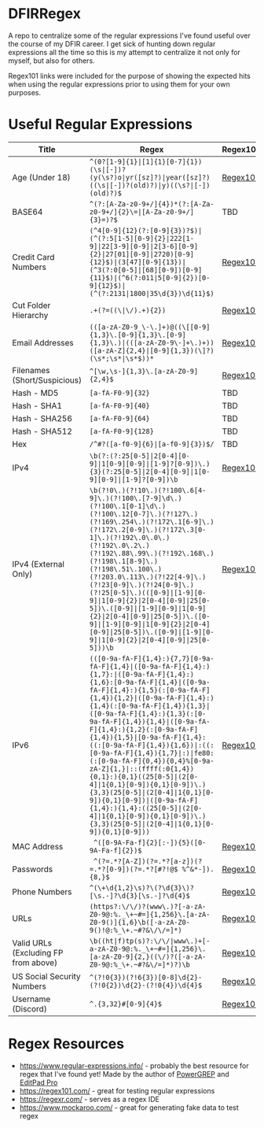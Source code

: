 # DFIRRegex
A repo to centralize some of the regular expressions I've found useful over the course of my DFIR career. I get sick of hunting down regular expressions all the time so this is my attempt to centralize it not only for myself, but also for others. 

Regex101 links were included for the purpose of showing the expected hits when using the regular expressions prior to using them for your own purposes.

# Useful Regular Expressions

| Title | Regex | Regex101 | Links/Source |
|---|---|---|---|
| Age (Under 18) | `^(0?[1-9]{1}\|[1]{1}[0-7]{1})(\s\|[-])?(y(\s?)o\|yr([sz]?)\|year([sz]?)((\s\|[-])?(old)?)\|y)((\s?\|[-])(old)?)$` | [Regex101](https://regex101.com/r/oL1Cgs/1) | Digital Forensics Discord Server user `jball77` |
| BASE64 | `^(?:[A-Za-z0-9+/]{4})*(?:[A-Za-z0-9+/]{2}\=\|[A-Za-z0-9+/]{3}=)?$` | TBD | TBD |
| Credit Card Numbers | `(^4[0-9]{12}(?:[0-9]{3})?$)\|(^(?:5[1-5][0-9]{2}\|222[1-9]\|22[3-9][0-9]\|2[3-6][0-9]{2}\|27[01][0-9]\|2720)[0-9]{12}$)\|(3[47][0-9]{13})\|(^3(?:0[0-5]\|[68][0-9])[0-9]{11}$)\|(^6(?:011\|5[0-9]{2})[0-9]{12}$)\|(^(?:2131\|1800\|35\d{3})\d{11}$)` | [Regex101](https://regex101.com/r/HeuLIg/2/) | [IHateRegex](https://ihateregex.io/expr/credit-card) |
| Cut Folder Hierarchy | `.+(?=((\\|\/).+){2})` | [Regex101](https://regex101.com/r/pS5urG/1) | [RegexLib](https://regexlib.com/REDetails.aspx?regexp_id=12777) |
| Email Addresses | `(([a-zA-Z0-9_\-\.]+)@((\[[0-9]{1,3}\.[0-9]{1,3}\.[0-9]{1,3}\.)\|(([a-zA-Z0-9\-]+\.)+))([a-zA-Z]{2,4}\|[0-9]{1,3})(\]?)(\s*;\s*\|\s*$))*` | [Regex101](https://regex101.com/r/qf1qdh/2) | [StackOverflow](https://stackoverflow.com/questions/9809357/regex-for-validating-multiple-e-mail-addresses) |
| Filenames (Short/Suspicious) | `^[\w,\s-]{1,3}\.[a-zA-Z0-9]{2,4}$` | [Regex101](https://regex101.com/r/MCNzMw/2) | [RegexTester](https://www.regextester.com/104048) |
| Hash - MD5 | `[a-fA-F0-9]{32}` | TBD | TBD |
| Hash - SHA1 | `[a-fA-F0-9]{40}` | TBD | TBD |
| Hash - SHA256 | `[a-fA-F0-9]{64}` | TBD | TBD |
| Hash - SHA512 | `[a-fA-F0-9]{128}` | TBD | TBD |
| Hex | `/^#?([a-f0-9]{6}\|[a-f0-9]{3})$/` | TBD | TBD |
| IPv4 | `\b(?:(?:25[0-5]\|2[0-4][0-9]\|1[0-9][0-9]\|[1-9]?[0-9])\.){3}(?:25[0-5]\|2[0-4][0-9]\|1[0-9][0-9]\|[1-9]?[0-9])\b` | [Regex101](https://regex101.com/r/Yj3q6l/1) | [bstrings](https://github.com/EricZimmerman/bstrings/blob/d95a1ad3972ba3857218561a0e1929762ebab65f/bstrings/Program.cs#L876) |
| IPv4 (External Only) | `\b(?!0\.)(?!10\.)(?!100\.6[4-9]\.)(?!100\.[7-9]\d\.)(?!100\.1[0-1]\d\.)(?!100\.12[0-7]\.)(?!127\.)(?!169\.254\.)(?!172\.1[6-9]\.)(?!172\.2[0-9]\.)(?!172\.3[0-1]\.)(?!192\.0\.0\.)(?!192\.0\.2\.)(?!192\.88\.99\.)(?!192\.168\.)(?!198\.1[8-9]\.)(?!198\.51\.100\.)(?!203.0\.113\.)(?!22[4-9]\.)(?!23[0-9]\.)(?!24[0-9]\.)(?!25[0-5]\.)(([0-9]\|[1-9][0-9]\|1[0-9]{2}\|2[0-4][0-9]\|25[0-5])\.([0-9]\|[1-9][0-9]\|1[0-9]{2}\|2[0-4][0-9]\|25[0-5])\.([0-9]\|[1-9][0-9]\|1[0-9]{2}\|2[0-4][0-9]\|25[0-5])\.([0-9]\|[1-9][0-9]\|1[0-9]{2}\|2[0-4][0-9]\|25[0-5]))\b` | [Regex101](https://regex101.com/r/Ct1khx/1) | [StackOverflow](https://stackoverflow.com/questions/33453057/regex-to-only-match-public-ipv4-address) |
| IPv6 | `(([0-9a-fA-F]{1,4}:){7,7}[0-9a-fA-F]{1,4}\|([0-9a-fA-F]{1,4}:){1,7}:\|([0-9a-fA-F]{1,4}:){1,6}:[0-9a-fA-F]{1,4}\|([0-9a-fA-F]{1,4}:){1,5}(:[0-9a-fA-F]{1,4}){1,2}\|([0-9a-fA-F]{1,4}:){1,4}(:[0-9a-fA-F]{1,4}){1,3}\|([0-9a-fA-F]{1,4}:){1,3}(:[0-9a-fA-F]{1,4}){1,4}\|([0-9a-fA-F]{1,4}:){1,2}(:[0-9a-fA-F]{1,4}){1,5}\|[0-9a-fA-F]{1,4}:((:[0-9a-fA-F]{1,4}){1,6})\|:((:[0-9a-fA-F]{1,4}){1,7}\|:)\|fe80:(:[0-9a-fA-F]{0,4}){0,4}%[0-9a-zA-Z]{1,}\|::(ffff(:0{1,4}){0,1}:){0,1}((25[0-5]\|(2[0-4]\|1{0,1}[0-9]){0,1}[0-9])\.){3,3}(25[0-5]\|(2[0-4]\|1{0,1}[0-9]){0,1}[0-9])\|([0-9a-fA-F]{1,4}:){1,4}:((25[0-5]\|(2[0-4]\|1{0,1}[0-9]){0,1}[0-9])\.){3,3}(25[0-5]\|(2[0-4]\|1{0,1}[0-9]){0,1}[0-9]))` | [Regex101](https://regex101.com/r/elIUjL/1) | [RegexTester](https://www.regextester.com/25) |
| MAC Address | ` ^([0-9A-Fa-f]{2}[:-]){5}([0-9A-Fa-f]{2})$` | [Regex101](https://regex101.com/r/TotZcR/1) | [StackOverflow](https://stackoverflow.com/questions/4260467/what-is-a-regular-expression-for-a-mac-address) |
| Passwords | ` ^(?=.*?[A-Z])(?=.*?[a-z])(?=.*?[0-9])(?=.*?[#?!@$ %^&*-]).{8,}$` | [Regex101](https://regex101.com/r/XQ4S1b/1) | [IHateRegex](https://ihateregex.io/expr/password/) |
| Phone Numbers | `^(\+\d{1,2}\s)?\(?\d{3}\)?[\s.-]?\d{3}[\s.-]?\d{4}$` | [Regex101](https://regex101.com/r/2OLXcu/1) | [StackOverflow](https://stackoverflow.com/a/16699507/15393449) |
| URLs | `(https?:\/\/)?(www\.)?[-a-zA-Z0-9@:%._\+~#=]{1,256}\.[a-zA-Z0-9()]{1,6}\b([-a-zA-Z0-9()!@:%_\+.~#?&\/\/=]*)`| [Regex101](https://regex101.com/r/GeH6XU/1) | [mathiasbynens.be](https://mathiasbynens.be/demo/url-regex) [URL Spec](https://url.spec.whatwg.org/#parsing) [IHateRegex](https://ihateregex.io/expr/url) |
| Valid URLs (Excluding FP from above) | `\b((ht\|f)tp(s)?:\/\/\|www\.)+[-a-zA-Z0-9@:%._\+~#=]{1,256}\.[a-zA-Z0-9]{2,}((\/)?([-a-zA-Z0-9@:%_\+.~#?&\/=]*)?)\b` | [Regex101](https://regex101.com/r/cQYupX/3/) | `jball77` |
| US Social Security Numbers | `^(?!0{3})(?!6{3})[0-8]\d{2}-(?!0{2})\d{2}-(?!0{4})\d{4}$` | [Regex101](https://regex101.com/r/XDAlwg/1) | [IHateRegex](https://ihateregex.io/expr/ssn/) |
| Username (Discord) | `^.{3,32}#[0-9]{4}$` | [Regex101](https://regex101.com/r/bXCZn7/1) | [IHateRegex](https://ihateregex.io/expr/discord-username/) |

# Regex Resources

* https://www.regular-expressions.info/ - probably the best resource for regex that I've found yet! Made by the author of [PowerGREP](https://www.powergrep.com/) and [EditPad Pro](https://www.editpadpro.com/)
* https://regex101.com/ - great for testing regular expressions
* https://regexr.com/ - serves as a regex IDE
* https://www.mockaroo.com/ - great for generating fake data to test regex

